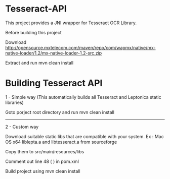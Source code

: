 Tesseract-API
=============
This project provides a JNI wrapper for Tesseract OCR Library.

Before building this project 

Download http://opensource.mxtelecom.com/maven/repo/com/wapmx/native/mx-native-loader/1.2/mx-native-loader-1.2-src.zip

Extract and run mvn clean install

Building Tesseract API
=====================

1 - Simple way (This automatically builds all Tesseract and Leptonica static libraries)

Goto porject root directory and run
mvn clean install

--------------------------------------------------
2 - Custom way

Download suitable static libs that are compatible with your system. Ex : Mac OS x64
liblepta.a and libtesseract.a from sourceforge

Copy them to src/main/resources/libs

Comment out line 48 ( <exec executable="src/main/native/autobuild.sh" failonerror="true">) in pom.xml

Build project using mvn clean install